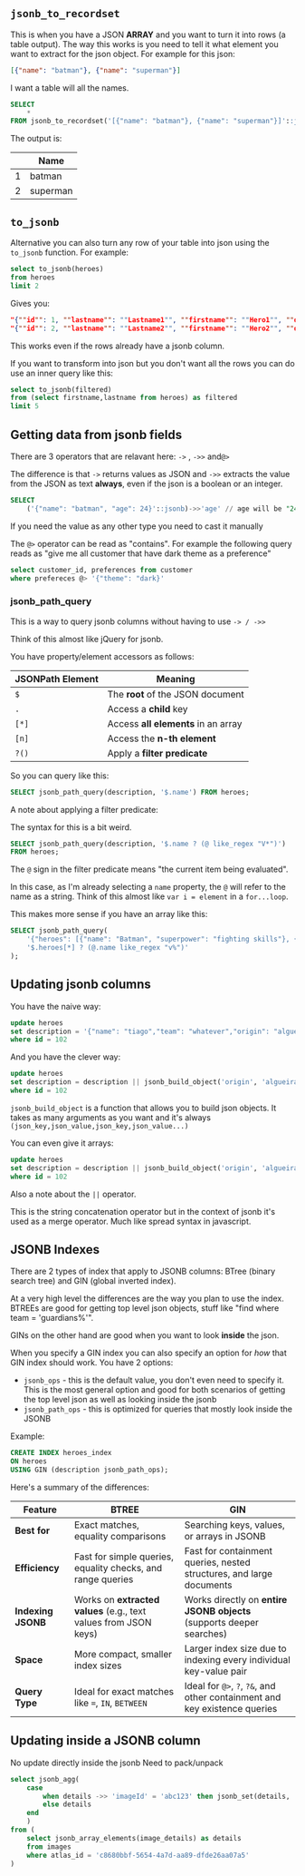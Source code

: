 
## `jsonb_to_recordset`

This is when you have a JSON **ARRAY** and you want to turn it into rows (a table output). The way this works is you need to tell it what element you want to extract for the json object. For example for this json:

```json
[{"name": "batman"}, {"name": "superman"}]
```

I want a table will all the names.

```sql
SELECT 
	* 
FROM jsonb_to_recordset('[{"name": "batman"}, {"name": "superman"}]'::jsonb) AS x(name TEXT);
```

The output is:

|     | Name     |
| --- | -------- |
| 1   | batman   |
| 2   | superman |

## `to_jsonb`

Alternative you can also turn any row of your table into json using the `to_jsonb` function. For example:

```SQL
select to_jsonb(heroes)
from heroes
limit 2
```

Gives you:

```json
"{""id"": 1, ""lastname"": ""Lastname1"", ""firstname"": ""Hero1"", ""description"": {""name"": ""vision"", ""team"": ""Guardians of the Galaxy"", ""origin"": ""Alien"", ""weakness"": ""adamantium"", ""alignment"": ""hero"", ""superpower"": ""intangible body""}}"
"{""id"": 2, ""lastname"": ""Lastname2"", ""firstname"": ""Hero2"", ""description"": {""name"": ""star-lord"", ""team"": ""Guardians of the Galaxy"", ""origin"": ""Asgard"", ""weakness"": ""technology"", ""alignment"": ""villain"", ""superpower"": ""marksmanship""}}"
```

This works even if the rows already have a jsonb column.

If you want to transform into json but you don't want all the rows you can do use an inner query like this:

```SQL
select to_jsonb(filtered)
from (select firstname,lastname from heroes) as filtered
limit 5
```

## Getting data from jsonb fields

There are 3 operators that are relavant here: `->` , `->>` and`@>`

The difference is that `->` returns values as JSON and `->>` extracts the value from the JSON as text **always**, even if the json is a boolean or an integer.

```sql
SELECT 
	('{"name": "batman", "age": 24}'::jsonb)->>'age' // age will be "24"
```

If you need the value as any other type you need to cast it manually

The `@>` operator can be read as "contains". For example the following query reads as "give me all customer that have dark theme as a preference"

```sql
select customer_id, preferences from customer
where prefereces @> '{"theme": "dark}'
```
 
### jsonb_path_query

This is a way to query jsonb columns without having to use `-> / ->>`

Think of this almost like jQuery for jsonb.

You have property/element accessors as follows:

|JSONPath Element|Meaning|
|---|---|
|`$`|The **root** of the JSON document|
|`.`|Access a **child** key|
|`[*]`|Access **all elements** in an array|
|`[n]`|Access the **n-th element**|
|`?()`|Apply a **filter predicate**|
So you can query like this:

```sql
SELECT jsonb_path_query(description, '$.name') FROM heroes;
```

A note about applying a filter predicate:

The syntax for this is a bit weird.

```SQL
SELECT jsonb_path_query(description, '$.name ? (@ like_regex "V*")') 
FROM heroes;
```

The `@` sign in the filter predicate means "the current item being evaluated".

In this case, as I'm already selecting a `name` property, the `@` will refer to the name as a string. Think of this almost like `var i = element` in a `for...loop`.

This makes more sense if you have an array like this:

```sql
SELECT jsonb_path_query(
    '{"heroes": [{"name": "Batman", "superpower": "fighting skills"}, {"name": "Flash", "superpower": "super speed"}, {"name": "Vigilante", "superpower": "stealth"}]}',
    '$.heroes[*] ? (@.name like_regex "v%")'
);
```

## Updating jsonb columns

You have the naive way:

```sql
update heroes
set description = '{"name": "tiago","team": "whatever","origin": "algueirao- pt"}'
where id = 102
```

And you have the clever way:

```sql
update heroes
set description = description || jsonb_build_object('origin', 'algueirao- pt')
where id = 102
```

`jsonb_build_object` is a function that allows you to build json objects. It takes as many arguments as you want and it's always `(json_key,json_value,json_key,json_value...)`

You can even give it arrays:

```sql
update heroes
set description = description || jsonb_build_object('origin', 'algueirao-pt', 'bananas', 'yellow', 'colors', '["a","b","c"]')
where id = 102
```

Also a note about the `||` operator.

This is the string concatenation operator but in the context of jsonb it's used as a merge operator. Much like spread syntax in javascript.

## JSONB Indexes

There are 2 types of index that apply to JSONB columns: BTree (binary search tree) and GIN (global inverted index).

At a very high level the differences are the way you plan to use the index. BTREEs are good for getting top level json objects, stuff like "find where team = 'guardians%'".

GINs on the other hand are good when you want to look **inside** the json.

When you specify a GIN index you can also specify an option for *how* that GIN index should work. You have 2 options:

- `jsonb_ops` - this is the default value, you don't even need to specify it. This is the most general option and good for both scenarios of getting the top level json as well as looking inside the jsonb
- `jsonb_path_ops` - this is optimized for queries that mostly look inside the JSONB

Example:

```SQL
CREATE INDEX heroes_index
ON heroes
USING GIN (description jsonb_path_ops);
```


Here's a summary of the differences:

| Feature            | **BTREE**                                                        | **GIN**                                                                    |
| ------------------ | ---------------------------------------------------------------- | -------------------------------------------------------------------------- |
| **Best for**       | Exact matches, equality comparisons                              | Searching keys, values, or arrays in JSONB                                 |
| **Efficiency**     | Fast for simple queries, equality checks, and range queries      | Fast for containment queries, nested structures, and large documents       |
| **Indexing JSONB** | Works on **extracted values** (e.g., text values from JSON keys) | Works directly on **entire JSONB objects** (supports deeper searches)      |
| **Space**          | More compact, smaller index sizes                                | Larger index size due to indexing every individual key-value pair          |
| **Query Type**     | Ideal for exact matches like `=`, `IN`, `BETWEEN`                | Ideal for `@>`, `?`, `?&`, and other containment and key existence queries |
## Updating inside a JSONB column

No update directly inside the jsonb
Need to pack/unpack

```sql
select jsonb_agg(
	case
		when details ->> 'imageId' = 'abc123' then jsonb_set(details, '{legend}', to_jsonb('bananas'::text))
		else details
	end
	)
from (
	select jsonb_array_elements(image_details) as details
	from images 
	where atlas_id = 'c8680bbf-5654-4a7d-aa89-dfde26aa07a5'
)
```